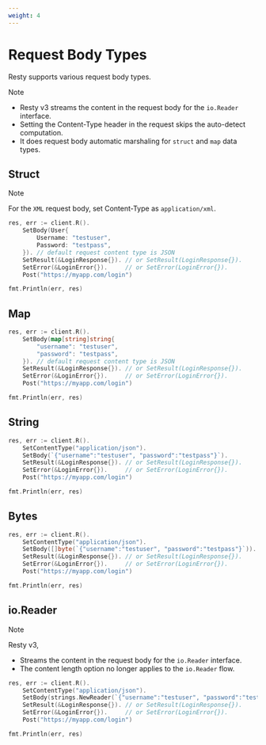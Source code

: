 ```yaml
---
weight: 4
---
```


# Request Body Types

Resty supports various request body types.

> [!NOTE]
> * Resty v3 streams the content in the request body for the `io.Reader` interface.
> * Setting the Content-Type header in the request skips the auto-detect computation.
> * It does request body automatic marshaling for `struct` and `map` data types.

## Struct

> [!NOTE]
> For the `XML` request body, set Content-Type as `application/xml`.

```go
res, err := client.R().
    SetBody(User{
        Username: "testuser",
        Password: "testpass",
    }). // default request content type is JSON
    SetResult(&LoginResponse{}). // or SetResult(LoginResponse{}).
    SetError(&LoginError{}).     // or SetError(LoginError{}).
    Post("https://myapp.com/login")

fmt.Println(err, res)
```

## Map

```go
res, err := client.R().
    SetBody(map[string]string{
        "username": "testuser",
        "password": "testpass",
    }). // default request content type is JSON
    SetResult(&LoginResponse{}). // or SetResult(LoginResponse{}).
    SetError(&LoginError{}).     // or SetError(LoginError{}).
    Post("https://myapp.com/login")

fmt.Println(err, res)
```

## String

```go
res, err := client.R().
    SetContentType("application/json").
    SetBody(`{"username":"testuser", "password":"testpass"}`).
    SetResult(&LoginResponse{}). // or SetResult(LoginResponse{}).
    SetError(&LoginError{}).     // or SetError(LoginError{}).
    Post("https://myapp.com/login")

fmt.Println(err, res)
```

## Bytes

```go
res, err := client.R().
    SetContentType("application/json").
    SetBody([]byte(`{"username":"testuser", "password":"testpass"}`)).
    SetResult(&LoginResponse{}). // or SetResult(LoginResponse{}).
    SetError(&LoginError{}).     // or SetError(LoginError{}).
    Post("https://myapp.com/login")

fmt.Println(err, res)
```

## io.Reader

> [!NOTE]
> Resty v3,
> * Streams the content in the request body for the `io.Reader` interface.
> * The content length option no longer applies to the `io.Reader` flow.

```go
res, err := client.R().
    SetContentType("application/json").
    SetBody(strings.NewReader(`{"username":"testuser", "password":"testpass"}`)).
    SetResult(&LoginResponse{}). // or SetResult(LoginResponse{}).
    SetError(&LoginError{}).     // or SetError(LoginError{}).
    Post("https://myapp.com/login")

fmt.Println(err, res)
```

